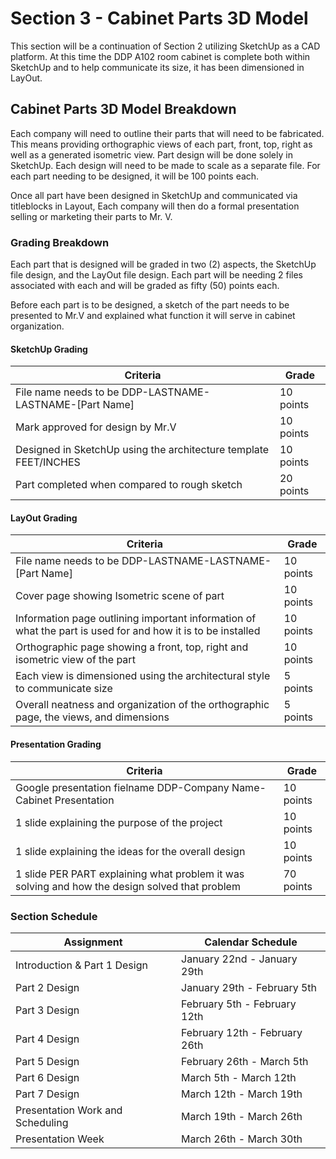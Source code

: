 # Section 3 - Cabinet Parts 3D Model

This section will be a continuation of Section 2 utilizing SketchUp as a CAD platform. At this time the DDP A102 room cabinet is complete both within SketchUp and to help communicate its size, it has been dimensioned in LayOut.

## Cabinet Parts 3D Model Breakdown

Each company will need to outline their parts that will need to be fabricated. This means providing orthographic views of each part, front, top, right as well as a generated isometric view. Part design will be done solely in SketchUp. Each design will need to be made to scale as a separate file. For each part needing to be designed, it will be 100 points each.

Once all part have been designed in SketchUp and communicated via titleblocks in Layout, Each company will then do a formal presentation selling or marketing their parts to Mr. V.

### Grading Breakdown

Each part that is designed will be graded in two (2) aspects, the SketchUp file design, and the LayOut file design. Each part will be needing 2 files associated with each and will be graded as fifty (50) points each.

Before each part is to be designed, a sketch of the part needs to be presented to Mr.V and explained what function it will serve in cabinet organization.

#### SketchUp Grading

| Criteria  | Grade |
| ------------- | ------------- |
| File name needs to be DDP-LASTNAME-LASTNAME-[Part Name]  | 10 points  |
| Mark approved for design by Mr.V  | 10 points  |
| Designed in SketchUp using the architecture template FEET/INCHES  | 10 points  |
| Part completed when compared to rough sketch  | 20 points  |

#### LayOut Grading

| Criteria  | Grade |
| ------------- | ------------- |
| File name needs to be DDP-LASTNAME-LASTNAME-[Part Name]  | 10 points  |
| Cover page showing Isometric scene of part  | 10 points  |
| Information page outlining important information of what the part is used for and how it is to be installed  | 10 points  |
| Orthographic page showing a front, top, right and isometric view of the part  | 10 points  |
| Each view is dimensioned using the architectural style to communicate size  | 5 points  |
| Overall neatness and organization of the orthographic page, the views, and dimensions  | 5 points  |

#### Presentation Grading

| Criteria  | Grade |
| ------------- | ------------- |
| Google presentation fielname DDP-Company Name-Cabinet Presentation  | 10 points  |
| 1 slide explaining the purpose of the project  | 10 points  |
| 1 slide explaining the ideas for the overall design  | 10 points  |
| 1 slide PER PART explaining what problem it was solving and how the design solved that problem  | 70 points  |


### Section Schedule

| Assignment  | Calendar Schedule |
| ------------- | ------------- |
| Introduction & Part 1 Design  | January 22nd - January 29th   |
| Part 2 Design  | January 29th - February 5th  |
| Part 3 Design  | February 5th - February 12th |
| Part 4 Design  | February 12th - February 26th |
| Part 5 Design  | February 26th - March 5th |
| Part 6 Design  | March 5th - March 12th |
| Part 7 Design  | March 12th - March 19th |
| Presentation Work and Scheduling   | March 19th - March 26th |
| Presentation Week   | March 26th - March 30th|
